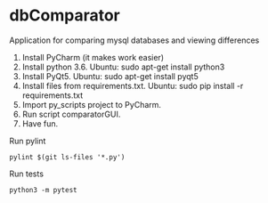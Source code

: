 # dbComparator
Application for comparing mysql databases and viewing differences

1. Install PyCharm (it makes work easier)
2. Install python 3.6. Ubuntu:
sudo apt-get install python3
3. Install PyQt5. Ubuntu:
sudo apt-get install pyqt5
4. Install files from requirements.txt. Ubuntu:
sudo pip install -r requirements.txt
5. Import py_scripts project to PyCharm.
6. Run script comparatorGUI.
7. Have fun.

Run pylint

```
pylint $(git ls-files '*.py')
```

Run tests

```
python3 -m pytest
```
